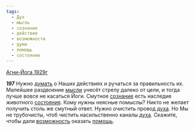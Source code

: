```yaml
---
tags:
  - Дух
  - мысль
  - сознание
  - действие
  - возможности
  - дума
  - помощь
  - состояние
---
```


[Агни-Йога 1929г](/agni/1929)

___197___
Нужно [думать](/tag/#дума) о Наших действиях и ручаться за правильность их. Малейшее раздвоение [мысли](/tag/#мысль) унесёт стрелу далеко от цели, и тогда лучше вовсе не касаться Йоги. Смутное [сознание](/tag/#сознание) есть наследие животного [состояния](/tag/#состояние). Кому нужны неясные помыслы? Никто не желает получить столь же смутный ответ. Нужно очистить провод [духа](/tag/#Дух). Но Мы не трубочисты, чтоб чистить насильственно каналы [духа](/tag/#Дух). Скажите, чтобы дали [возможность](/tag/#возможности) оказать [помощь](/tag/#помощь).